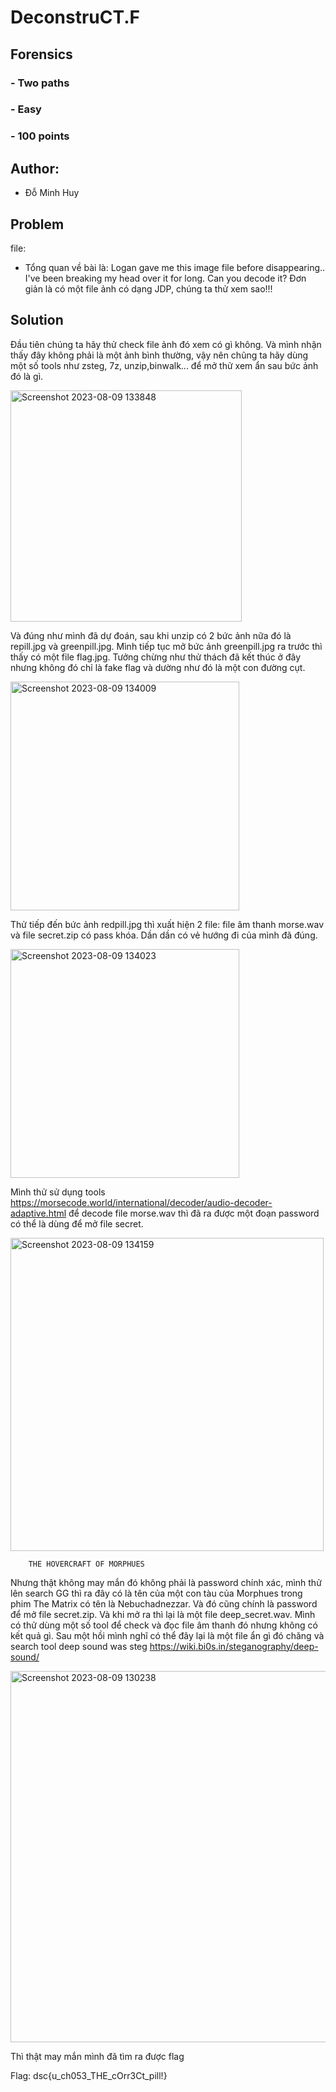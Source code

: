# DeconstruCT.F
## Forensics
### - Two paths
### - Easy
### - 100 points
## Author:
  - Đỗ Minh Huy
## Problem
file: 
  - Tổng quan về bài là: Logan gave me this image file before disappearing.. I've been breaking my head over it for long. Can you decode it? Đơn giản là có một file ảnh có dạng JDP, chúng ta thử xem sao!!!
## Solution
Đầu tiên chúng ta hãy thử check file ảnh đó xem có gì không. Và mình nhận thấy đây không phải là một ảnh bình thường, vậy nên chũng ta hãy dùng một số tools như zsteg, 7z, unzip,binwalk... để mở thử xem ẩn sau bức ảnh đó là gì.

  <img width="370" alt="Screenshot 2023-08-09 133848" src="https://github.com/I3IN1202/CTF/assets/112995017/09586602-e29c-4461-a19a-7a4aba1de732">

Và đúng như mình đã dự đoán, sau khi unzip có 2 bức ảnh nữa đó là repill.jpg và greenpill.jpg. 
Mình tiếp tục mở bức ảnh greenpill.jpg ra trước thì thấy có một file flag.jpg. Tưởng chừng như thử thách đã kết thúc ở đây nhưng không đó chỉ là fake flag và dường như đó là một con đường cụt.

  <img width="366" alt="Screenshot 2023-08-09 134009" src="https://github.com/I3IN1202/CTF/assets/112995017/c98ae7e2-aaef-4465-97f8-5bc8d0408eef">

Thử tiếp đến bức ảnh redpill.jpg thì xuất hiện 2 file: file âm thanh morse.wav và file secret.zip có pass khóa. Dần dần có vẻ hướng đi của mình đã đúng.

  <img width="366" alt="Screenshot 2023-08-09 134023" src="https://github.com/I3IN1202/CTF/assets/112995017/afea0b1d-ca9f-469f-9e16-a0414c7b743c">

Mình thử sử dụng tools https://morsecode.world/international/decoder/audio-decoder-adaptive.html để decode file morse.wav thì đã ra được một đoạn password có thể là dùng để mở file secret.

  <img width="501" alt="Screenshot 2023-08-09 134159" src="https://github.com/I3IN1202/CTF/assets/112995017/72d88dd7-54ba-4c23-9483-1a772143928a">
  
        THE HOVERCRAFT OF MORPHUES 

Nhưng thật không may mắn đó không phải là password chính xác, mình thử lên search GG thì ra đây có là tên của một con tàu của Morphues trong phim The Matrix có tên là Nebuchadnezzar. Và đó cũng chính là password để mở file secret.zip. Và khi mở ra thì lại là một file deep_secret.wav.
Mình có thử dùng một số tool để check và đọc file âm thanh đó nhưng không có kết quả gì. Sau một hồi mình nghĩ có thể đây lại là một file ẩn gì đó chăng và search tool deep sound was steg https://wiki.bi0s.in/steganography/deep-sound/

  <img width="594" alt="Screenshot 2023-08-09 130238" src="https://github.com/I3IN1202/CTF/assets/112995017/bd155178-5c1b-40e6-b85f-f242cc375c2c">

Thì thật may mắn mình đã tìm ra được flag

Flag: dsc{u_ch053_THE_cOrr3Ct_pill!}


  











